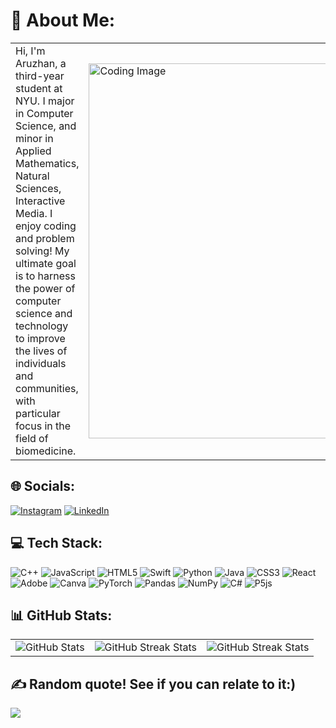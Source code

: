# 💫 About Me:

<table>
  <tr>
    <td>
      Hi, I'm Aruzhan, a third-year student at NYU. I major in Computer Science, and minor in Applied Mathematics, Natural Sciences, Interactive Media. I enjoy coding and problem solving! My ultimate goal is to harness the power of computer science and technology to improve the lives of individuals and communities, with particular focus in the field of biomedicine.
    </td>
    <td>
      <img src="https://tenor.com/view/coding-girl-gif-2332171326726785246" alt="Coding Image" width="600">
    </td>
  </tr>
</table>


## 🌐 Socials:
[![Instagram](https://img.shields.io/badge/Instagram-%23E4405F.svg?logo=Instagram&logoColor=white)](https://instagram.com/aru_bolatova) [![LinkedIn](https://img.shields.io/badge/LinkedIn-%230077B5.svg?logo=linkedin&logoColor=white)](https://linkedin.com/in/aruzhan-bolatova/) 

## 💻 Tech Stack:
![C++](https://img.shields.io/badge/c++-%2300599C.svg?style=for-the-badge&logo=c%2B%2B&logoColor=white) ![JavaScript](https://img.shields.io/badge/javascript-%23323330.svg?style=for-the-badge&logo=javascript&logoColor=%23F7DF1E) ![HTML5](https://img.shields.io/badge/html5-%23E34F26.svg?style=for-the-badge&logo=html5&logoColor=white) ![Swift](https://img.shields.io/badge/swift-F54A2A?style=for-the-badge&logo=swift&logoColor=white) ![Python](https://img.shields.io/badge/python-3670A0?style=for-the-badge&logo=python&logoColor=ffdd54) ![Java](https://img.shields.io/badge/java-%23ED8B00.svg?style=for-the-badge&logo=openjdk&logoColor=white) ![CSS3](https://img.shields.io/badge/css3-%231572B6.svg?style=for-the-badge&logo=css3&logoColor=white) ![React](https://img.shields.io/badge/react-%2320232a.svg?style=for-the-badge&logo=react&logoColor=%2361DAFB) ![Adobe](https://img.shields.io/badge/adobe-%23FF0000.svg?style=for-the-badge&logo=adobe&logoColor=white) ![Canva](https://img.shields.io/badge/Canva-%2300C4CC.svg?style=for-the-badge&logo=Canva&logoColor=white) ![PyTorch](https://img.shields.io/badge/PyTorch-%23EE4C2C.svg?style=for-the-badge&logo=PyTorch&logoColor=white) ![Pandas](https://img.shields.io/badge/pandas-%23150458.svg?style=for-the-badge&logo=pandas&logoColor=white) ![NumPy](https://img.shields.io/badge/numpy-%23013243.svg?style=for-the-badge&logo=numpy&logoColor=white) ![C#](https://img.shields.io/badge/c%23-%23239120.svg?style=for-the-badge&logo=csharp&logoColor=white) ![P5js](https://img.shields.io/badge/p5.js-ED225D?style=for-the-badge&logo=p5.js&logoColor=FFFFFF)
## 📊 GitHub Stats:
<table>
  <tr>
    <td>
      <img src="https://github-readme-stats.vercel.app/api?username=aruzhan-bolatova&theme=dark&hide_border=false&include_all_commits=true&count_private=false" alt="GitHub Stats">
    </td>
    <td>
      <img src="https://github-readme-streak-stats.herokuapp.com/?user=aruzhan-bolatova&theme=dark&hide_border=false" alt="GitHub Streak Stats">
    </td>
    <td>
      <img src="https://github-readme-stats.vercel.app/api/top-langs/?username=aruzhan-bolatova&theme=dark&hide_border=false&include_all_commits=true&count_private=false&layout=compact" alt="GitHub Streak Stats">
    </td>
  </tr>
</table>

## ✍️ Random quote! See if you can relate to it:)
![](https://quotes-github-readme.vercel.app/api?type=horizontal&theme=tokyonight)
